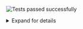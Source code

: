 ![Tests passed successfully](https://img.shields.io/badge/tests-1%20passed-success)
<details><summary>Expand for details</summary>
 
|Report|Passed|Failed|Skipped|Time|
|:---|---:|---:|---:|---:|
|[fixtures/external/jest/jest-react-component-test-results.xml](#user-content-r0)|1 ✅|||1000ms|
## ✅ <a id="user-content-r0" href="#user-content-r0">fixtures/external/jest/jest-react-component-test-results.xml</a>
**1** tests were completed in **1000ms** with **1** passed, **0** failed and **0** skipped.
|Test suite|Passed|Failed|Skipped|Time|
|:---|---:|---:|---:|---:|
|[\<Component /\>](#user-content-r0s0)|1 ✅|||798ms|
### ✅ <a id="user-content-r0s0" href="#user-content-r0s0">\<Component /\></a>
```
✅ <Component /> should render properly
```
</details>
